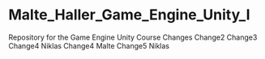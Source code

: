 # Malte_Haller_Game_Engine_Unity_I
Repository for the Game Engine Unity Course
Changes
Change2
Change3
Change4 Niklas
Change4 Malte
Change5 Niklas
